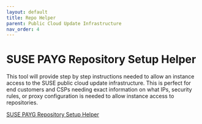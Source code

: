 ```yaml
---
layout: default
title: Repo Helper
parent: Public Cloud Update Infrastructure
nav_order: 4
---
```


# SUSE PAYG Repository Setup Helper

This tool will provide step by step instructions needed to allow an instance access to the SUSE public cloud update infrastructure.  This is perfect for end customers and CSPs needing exact information on what IPs, security rules, or proxy configuration is needed to allow instance access to repositories.

[SUSE PAYG Repository Setup Helper](https://opensource.suse.com/premium-support/helper/)
